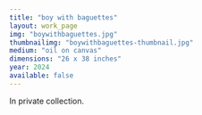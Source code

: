 ```yaml
---
title: "boy with baguettes"
layout: work_page
img: "boywithbaguettes.jpg"
thumbnailimg: "boywithbaguettes-thumbnail.jpg"
medium: "oil on canvas"
dimensions: "26 x 38 inches"
year: 2024
available: false
---
```

In private collection.
